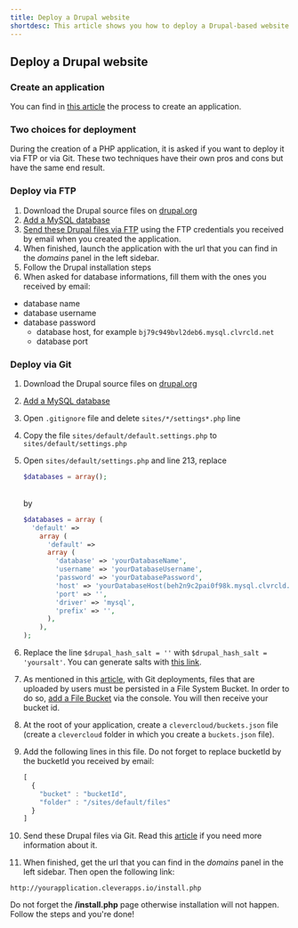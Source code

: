 ```yaml
---
title: Deploy a Drupal website
shortdesc: This article shows you how to deploy a Drupal-based website on the Clever Cloud.
---
```


## Deploy a Drupal website

### Create an application

You can find in [this article](/clever-cloud-overview/add-application/#create-an-application) the process to create an application.

### Two choices for deployment

During the creation of a PHP application, it is asked if you want to deploy it via FTP or via Git. These two techniques have their own pros and cons but have the same end result.

### Deploy via FTP

1. Download the Drupal source files on [drupal.org](http://drupal.org)
2. [Add a MySQL database](/databases-and-services/add-service/)
3. [Send these Drupal files via FTP](/clever-cloud-overview/add-application/#ftp-deployment) using the FTP credentials you received by email when you created the application.
4. When finished, launch the application with the url that you can find in the *domains* panel in the left sidebar.
5. Follow the Drupal installation steps
6. When asked for database informations, fill them with the ones you received by email:
  * database name
  * database username
  * database password
    * database host, for example `bj79c949bvl2deb6.mysql.clvrcld.net`
    * database port


### Deploy via Git

1. Download the Drupal source files on [drupal.org](http://drupal.org)
2. [Add a MySQL database](/databases-and-services/add-service/)
3. Open `.gitignore` file and delete `sites/*/settings*.php` line
4. Copy the file `sites/default/default.settings.php` to `sites/default/settings.php`
5. Open `sites/default/settings.php` and line 213, replace 

    ```php
    $databases = array();
    ```
    
    <br/>
    by
    
    ```php
    $databases = array (
      'default' => 
        array (
          'default' => 
          array (
            'database' => 'yourDatabaseName',
            'username' => 'yourDatabaseUsername',
            'password' => 'yourDatabasePassword',
            'host' => 'yourDatabaseHost(beh2n9c2pai0f98k.mysql.clvrcld.net)',
            'port' => '',
            'driver' => 'mysql',
            'prefix' => '',
          ),
        ),
    );
    ```
6. Replace the line `$drupal_hash_salt = ''` with `$drupal_hash_salt = 'yoursalt'`. You can generate salts with [this link](http://www.passwordtool.hu/).
5. As mentioned in this [article](/databases-and-services/fs-buckets/), with Git deployments, files that are uploaded by users must be persisted in a File System Bucket. In order to do so, [add a File Bucket](/databases-and-services/add-service/) via the console. You will then receive your bucket id.
6. At the root of your application, create a `clevercloud/buckets.json` file (create a `clevercloud` folder in which you create a `buckets.json` file).
7. Add the following lines in this file. Do not forget to replace bucketId by the bucketId you received by email:

    ```javascript
    [
      {
        "bucket" : "bucketId",
        "folder" : "/sites/default/files"
      }
    ]
    ```

5. Send these Drupal files via Git. Read this [article](/clever-cloud-overview/add-application/#git-deployment) if you need more information about it.
6. When finished, get the url that you can find in the *domains* panel in the left sidebar. Then open the following link:  

`http://yourapplication.cleverapps.io/install.php`  

Do not forget the **/install.php** page otherwise installation will not happen.
Follow the steps and you're done!
